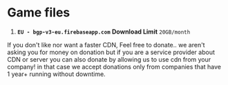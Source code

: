 # Game files

1. **`EU - bgp-v3-eu.firebaseapp.com`** **Download Limit** `20GB/month`


If you don't like nor want a faster CDN, Feel free to donate.. we aren't asking you for money on donation but if you are a service provider about CDN or server you can also donate by allowing us to use cdn from your company! in that case we accept donations only from companies that have 1 year+ running without downtime.
